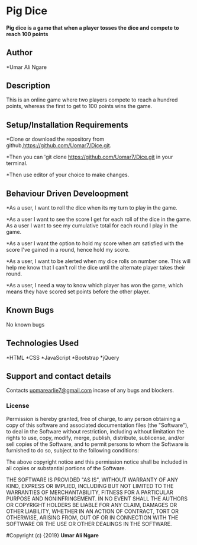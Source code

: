 # Pig Dice
#### Pig dice is a game that when a player tosses the dice and compete to reach 100 points
## Author
*Umar Ali Ngare

## Description

This is an online game where two players compete to reach a hundred points, whereas the first to get to 100 points wins the game. 

## Setup/Installation Requirements

*Clone or download the repository from github,https://github.com/Uomar7/Dice.git.

*Then you can 'git clone https://github.com/Uomar7/Dice.git in your terminal.

*Then use editor of your choice to make changes.

## Behaviour Driven Develoopment

*As a user, I want to roll the dice when its my turn to play in the game.

*As a user I want to see the score I get for each roll of the dice in the game.
As a user I want to see my cumulative total for each round I play in the game.

*As a user I want the option to hold my score when am satisfied with the score I've gained in a round, hence hold my score.

*As a user, I want to be alerted when my dice rolls on number one. This will help me know 
that I can't roll the dice until the alternate player takes their round.

*As a user, I need a way to know which player has won the game, which means they have scored set points before the other player.


## Known Bugs
No known bugs

## Technologies Used
*HTML
*CSS
*JavaScript
*Bootstrap
*jQuery

## Support and contact details
Contacts uomarearlie7@gmail.com incase of any bugs and blockers.

### License

Permission is hereby granted, free of charge, to any person obtaining a copy
of this software and associated documentation files (the "Software"), to deal
in the Software without restriction, including without limitation the rights
to use, copy, modify, merge, publish, distribute, sublicense, and/or sell
copies of the Software, and to permit persons to whom the Software is
furnished to do so, subject to the following conditions:

The above copyright notice and this permission notice shall be included in all
copies or substantial portions of the Software.

THE SOFTWARE IS PROVIDED "AS IS", WITHOUT WARRANTY OF ANY KIND, EXPRESS OR
IMPLIED, INCLUDING BUT NOT LIMITED TO THE WARRANTIES OF MERCHANTABILITY,
FITNESS FOR A PARTICULAR PURPOSE AND NONINFRINGEMENT. IN NO EVENT SHALL THE
AUTHORS OR COPYRIGHT HOLDERS BE LIABLE FOR ANY CLAIM, DAMAGES OR OTHER
LIABILITY, WHETHER IN AN ACTION OF CONTRACT, TORT OR OTHERWISE, ARISING FROM,
OUT OF OR IN CONNECTION WITH THE SOFTWARE OR THE USE OR OTHER DEALINGS IN THE
SOFTWARE.

#Copyright (c) {2019} **Umar Ali Ngare**
